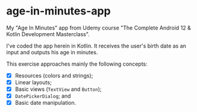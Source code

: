 # age-in-minutes-app
My "Age In Minutes" app from Udemy course "The Complete Android 12 &amp; Kotlin Development Masterclass".

I've coded the app herein in Kotlin. It receives the user's birth date as an input and outputs his age in minutes. 

This exercise approaches mainly the following concepts:

- [X] Resources (colors and strings);
- [X] Linear layouts;
- [X] Basic views (`TextView` and `Button`);
- [X] `DatePickerDialog`; and 
- [X] Basic date manipulation.
